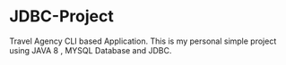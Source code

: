 # JDBC-Project
Travel Agency CLI based Application. This is my personal simple project using JAVA 8 , MYSQL Database and JDBC.
